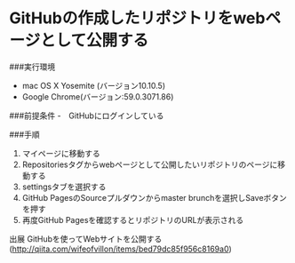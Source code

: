 # GitHubの作成したリポジトリをwebページとして公開する

###実行環境
- mac OS X Yosemite (バージョン10.10.5)
- Google Chrome(バージョン:59.0.3071.86)

###前提条件
-　GitHubにログインしている

###手順
1. マイページに移動する
2. Repositoriesタグからwebページとして公開したいリポジトリのページに移動する
3. settingsタブを選択する
4. GitHub PagesのSourceプルダウンからmaster brunchを選択しSaveボタンを押す
5. 再度GitHub Pagesを確認するとリポジトリのURLが表示される

出展
GitHubを使ってWebサイトを公開する(http://qiita.com/wifeofvillon/items/bed79dc85f956c8169a0)
